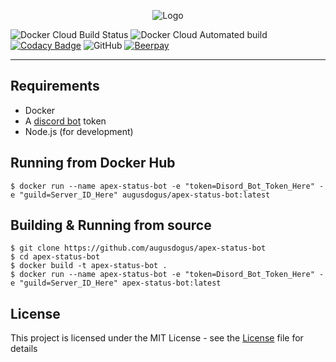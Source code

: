 <p align="center">
<img src="https://i.imgur.com/CKAla4P.png" alt="Logo">
</p>


![Docker Cloud Build Status](https://img.shields.io/docker/cloud/build/augusdogus/apex-status-bot) ![Docker Cloud Automated build](https://img.shields.io/docker/cloud/automated/augusdogus/apex-status-bot) [![Codacy Badge](https://api.codacy.com/project/badge/Grade/fa067f6879b74528b3a2ed791cb60e3e)](https://www.codacy.com/manual/AugusDogus/apex-status-bot?utm_source=github.com&amp;utm_medium=referral&amp;utm_content=AugusDogus/apex-status-bot&amp;utm_campaign=Badge_Grade) ![GitHub](https://img.shields.io/github/license/AugusDogus/apex-status-bot?color=blue) [![Beerpay](https://img.shields.io/beerpay/AugusDogus/apex-status-bot)](https://beerpay.io/AugusDogus/apex-status-bot)
* * *

## Requirements

-   Docker
-   A [discord bot](https://discordapp.com/developers/applications/) token
-   Node.js (for development)

## Running from Docker Hub

    $ docker run --name apex-status-bot -e "token=Disord_Bot_Token_Here" -e "guild=Server_ID_Here" augusdogus/apex-status-bot:latest

## Building & Running from source

    $ git clone https://github.com/augusdogus/apex-status-bot
    $ cd apex-status-bot
    $ docker build -t apex-status-bot .
    $ docker run --name apex-status-bot -e "token=Disord_Bot_Token_Here" -e "guild=Server_ID_Here" apex-status-bot:latest

## License

This project is licensed under the MIT License - see the [License](License) file for details
